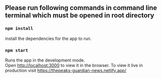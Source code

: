 ## Please run following commands in command line terminal which must be opened in root directory

### `npm install`

install the dependencies for the app to run.

### `npm start`

Runs the app in the development mode.\
Open [http://localhost:3000](http://localhost:3000) to view it in the browser.
To view it live in production visit https://thepeaks-guardian-news.netlify.app/
